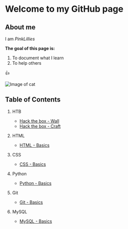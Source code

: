 # Welcome to my GitHub page




## About me

I am _PinkLillies_


**The goal of this page is:**

1. To document what I learn
2. To help others


👍



![Image of cat](https://pinklillies.github.io/images/cat.jfif)




## Table of Contents

1. HTB

    - [Hack the box - Wall](HTB/Wall.md)
    - [Hack the box - Craft](HTB/Craft.md)

1. HTML

    - [HTML - Basics](HTML/Basics.md)

1. CSS

    - [CSS - Basics](CSS/Basics.md)

1. Python

    - [Python - Basics](Python/Basics.md)

1. Git

    - [Git - Basics](Git/Basics.md)

1. MySQL

    - [MySQL - Basics](MySQL/Basics.md)














